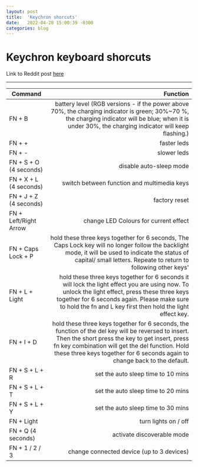 ```yaml
---
layout: post
title:  'Keychron shorcuts'
date:   2022-04-28 15:00:39 -0300
categories: blog
---
```


# Keychron keyboard shorcuts

Link to Reddit post [here](https://www.reddit.com/r/Keychron/comments/lrr970/list_of_shortcuts_in_keychron_keyboards/)

---

Command | Function
--- | ---:
| FN + B | battery level (RGB versions - if the power above 70%, the charging indicator is green; 30%~70 %, the charging indicator will be blue; when it is under 30%, the charging indicator will keep flashing.)
| FN + + | faster leds
| FN + - | slower leds
| FN + S + O (4 seconds) | disable auto-sleep mode
| FN + X + L (4 seconds) | switch between function and multimedia keys
| FN + J + Z (4 seconds) | factory reset
| FN + Left/Right Arrow | change LED Colours for current effect
| FN + Caps Lock + P | hold these three keys together for 6 seconds, The Caps Lock key will no longer follow the backlight mode, it will be used to indicate the status of capital/ small letters. Repeate to return to following other keys'
| FN + L + Light | hold these three keys together for 6 seconds it will lock the light effect you are using now. To unlock the light effect, press these three keys together for 6 seconds again. Please make sure to hold the fn and L key first then hold the light effect key.
| FN + I + D | hold these three keys together for 6 seconds, the function of the del key will be reversed to insert. Then the short press the key to get insert, press fn key combination will get the del function. Hold these three keys together for 6 seconds again to change back to the default.
| FN + S + L + R | set the auto sleep time to 10 mins
| FN + S + L + T | set the auto sleep time to 20 mins
| FN + S + L + Y | set the auto sleep time to 30 mins
| FN + Light | turn lights on / off
| FN + Q (4 seconds) | activate discoverable mode
| FN + 1 / 2 / 3 | change connected device (up to 3 devices)

